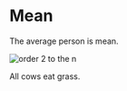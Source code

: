 # Mean

The average person is mean.

![order 2 to the n](https://latex.codecogs.com/svg.latex?\Theta(2^n))

All cows eat grass.


